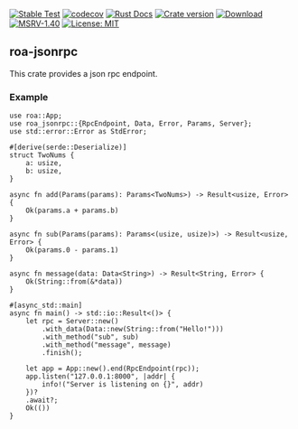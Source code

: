 [![Stable Test](https://github.com/Hexilee/roa/workflows/Stable%20Test/badge.svg)](https://github.com/Hexilee/roa/actions)
[![codecov](https://codecov.io/gh/Hexilee/roa/branch/master/graph/badge.svg)](https://codecov.io/gh/Hexilee/roa)
[![Rust Docs](https://docs.rs/roa-jsonrpc/badge.svg)](https://docs.rs/roa-jsonrpc)
[![Crate version](https://img.shields.io/crates/v/roa-jsonrpc.svg)](https://crates.io/crates/roa-jsonrpc)
[![Download](https://img.shields.io/crates/d/roa-jsonrpc.svg)](https://crates.io/crates/roa-jsonrpc)
[![MSRV-1.40](https://img.shields.io/badge/MSRV-1.40-blue.svg)](https://blog.rust-lang.org/2019/12/19/Rust-1.40.0.html)
[![License: MIT](https://img.shields.io/badge/License-MIT-yellow.svg)](https://github.com/Hexilee/roa/blob/master/LICENSE)

## roa-jsonrpc

This crate provides a json rpc endpoint.

### Example

```rust,no_run
use roa::App;
use roa_jsonrpc::{RpcEndpoint, Data, Error, Params, Server};
use std::error::Error as StdError;

#[derive(serde::Deserialize)]
struct TwoNums {
    a: usize,
    b: usize,
}

async fn add(Params(params): Params<TwoNums>) -> Result<usize, Error> {
    Ok(params.a + params.b)
}

async fn sub(Params(params): Params<(usize, usize)>) -> Result<usize, Error> {
    Ok(params.0 - params.1)
}

async fn message(data: Data<String>) -> Result<String, Error> {
    Ok(String::from(&*data))
}

#[async_std::main]
async fn main() -> std::io::Result<()> {
    let rpc = Server::new()
        .with_data(Data::new(String::from("Hello!")))
        .with_method("sub", sub)
        .with_method("message", message)
        .finish();

    let app = App::new().end(RpcEndpoint(rpc));
    app.listen("127.0.0.1:8000", |addr| {
        info!("Server is listening on {}", addr)
    })?
    .await?;
    Ok(())
}
```

